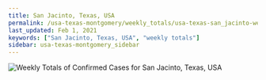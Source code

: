 ```yaml
---
title: San Jacinto, Texas, USA
permalink: /usa-texas-montgomery/weekly_totals/usa-texas-san_jacinto-weekly_totals.html
last_updated: Feb 1, 2021
keywords: ["San Jacinto, Texas, USA", "weekly totals"]
sidebar: usa-texas-montgomery_sidebar
---
```


![Weekly Totals of Confirmed Cases for San Jacinto, Texas, USA](/covid_tracker/images/graphs/usa-texas-san_jacinto-weekly_totals_graph.png)
